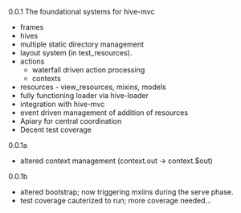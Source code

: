 0.0.1 The foundational systems for hive-mvc
 * frames
 * hives
 * multiple static directory management
 * layout system (in test_resources).
 * actions
   - waterfall driven action processing
   - contexts
 * resources - view_resources, mixins, models
 * fully functioning loader via hive-loader
 * integration with hive-mvc
 * event driven management of addition of resources
 * Apiary for central coordination
 * Decent test coverage

0.0.1a
 * altered context management (context.out -> context.$out)

0.0.1b
 * altered bootstrap; now triggering mxiins during the serve phase.
 * test coverage cauterized to run; more coverage needed...